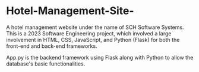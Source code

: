 # Hotel-Management-Site-
A hotel management website under the name of SCH Software Systems. This is a 2023 Software Engineering project, which involved a large involvement in HTML, CSS, JavaScript, and Python (Flask) for both the front-end and back-end frameworks.


App.py is the backend framework using Flask along with Python to allow the database's basic functionalities.
